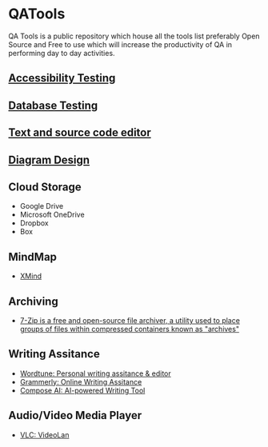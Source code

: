 # QATools
QA Tools is a public repository which house all the tools list preferably Open Source and Free to use which will increase the productivity of QA in performing day to day activities.

## [Accessibility Testing](https://github.com/codewithmmak/QATools/blob/master/AccessibilityTesting.md)

## [Database Testing](https://github.com/codewithmmak/QATools/blob/master/DatabaseTesting.md)

## [Text and source code editor](https://github.com/codewithmmak/QATools/blob/master/TextAndSourceCodeEditor.md)

## [Diagram Design](https://github.com/codewithmmak/QATools/blob/master/DiagramDesign.md)


## Cloud Storage
* Google Drive
* Microsoft OneDrive
* Dropbox
* Box

## MindMap
* [XMind](https://xmind.app/)

## Archiving
* [7-Zip is a free and open-source file archiver, a utility used to place groups of files within compressed containers known as "archives"](https://www.7-zip.org/)

## Writing Assitance
* [Wordtune: Personal writing assitance & editor](https://www.wordtune.com/)
* [Grammerly: Online Writing Assitance](https://www.grammarly.com/)
* [Compose AI: AI-powered Writing Tool](https://www.compose.ai/)

## Audio/Video Media Player
* [VLC: VideoLan](https://www.videolan.org/)
